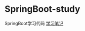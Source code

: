 # SpringBoot-study
SpringBoot学习代码
[学习笔记](https://blog.csdn.net/qq_39165617/article/details/120070209?spm=1001.2014.3001.5501)
